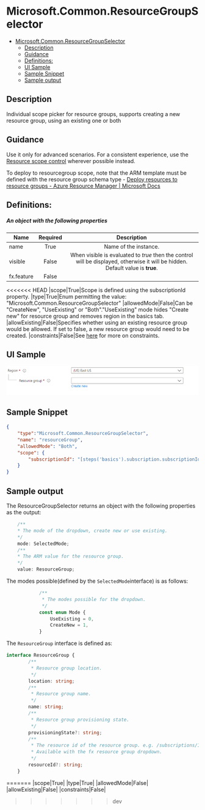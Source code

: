 <a name="microsoft-common-resourcegroupselector"></a>
# Microsoft.Common.ResourceGroupSelector
* [Microsoft.Common.ResourceGroupSelector](#microsoft-common-resourcegroupselector)
    * [Description](#microsoft-common-resourcegroupselector-description)
    * [Guidance](#microsoft-common-resourcegroupselector-guidance)
    * [Definitions:](#microsoft-common-resourcegroupselector-definitions)
    * [UI Sample](#microsoft-common-resourcegroupselector-ui-sample)
    * [Sample Snippet](#microsoft-common-resourcegroupselector-sample-snippet)
    * [Sample output](#microsoft-common-resourcegroupselector-sample-output)

<a name="microsoft-common-resourcegroupselector-description"></a>
## Description
Individual scope picker for resource groups, supports creating a new resource group, using an existing one or both
<a name="microsoft-common-resourcegroupselector-guidance"></a>
## Guidance
Use it only for advanced scenarios. For a consistent experience, use the [Resource scope control](dx-control-Microsoft.Common.ResourceScope.md) wherever possible instead. <p/> To deploy to resourcegroup scope, note that the ARM template must be defined with the resource group schema type - [Deploy resources to resource groups - Azure Resource Manager | Microsoft Docs](https://docs.microsoft.com/en-us/azure/azure-resource-manager/templates/deploy-to-resource-group?tabs=azure-cli#schema)
<a name="microsoft-common-resourcegroupselector-definitions"></a>
## Definitions:
<a name="microsoft-common-resourcegroupselector-definitions-an-object-with-the-following-properties"></a>
##### An object with the following properties
| Name | Required | Description
| ---|:--:|:--:|
|name|True|Name of the instance.
|visible|False|When visible is evaluated to *true* then the control will be displayed, otherwise it will be hidden.  Default value is **true**.
|fx.feature|False|
<<<<<<< HEAD
|scope|True|Scope is defined using the subscriptionId property.
|type|True|Enum permitting the value: "Microsoft.Common.ResourceGroupSelector"
|allowedMode|False|Can be "CreateNew", "UseExisting" or "Both"."UseExisting" mode hides "Create new" for resource group and removes region in the basics tab.
|allowExisting|False|Specifies whether using an existing resource group would be allowed. If set to false, a new resource group would need to be created.
|constraints|False|See [here](dx-resourceConstraints-validations.md) for more on constraints.
<a name="microsoft-common-resourcegroupselector-ui-sample"></a>
## UI Sample
![alt-text](../media/dx/controls/Microsoft.Common.ResourceGroupSelector.png "Default UI")  
<a name="microsoft-common-resourcegroupselector-sample-snippet"></a>
## Sample Snippet

```json
{
    "type":"Microsoft.Common.ResourceGroupSelector",
    "name": "resourceGroup",
    "allowedMode": "Both",
    "scope": {
        "subscriptionId": "[steps('basics').subscription.subscriptionId]"
    }
}

```
<a name="microsoft-common-resourcegroupselector-sample-output"></a>
## Sample output
  The ResourceGroupSelector returns an object with the following properties as the output:

```typescript
    /**
    * The mode of the dropdown, create new or use existing.
    */
    mode: SelectedMode;
    /**
    * The ARM value for the resource group.
    */
    value: ResourceGroup;
```

The modes possible(defined by the <code>SelectedMode</code>interface) is as follows:
```typescript
            /**
             * The modes possible for the dropdown.
             */
            const enum Mode {
                UseExisting = 0,
                CreateNew = 1,
            }
```

The <code>ResourceGroup</code> interface is defined as:
```typescript
interface ResourceGroup {
        /**
         * Resource group location.
         */
        location: string;
        /**
         * Resource group name.
         */
        name: string;
        /**
         * Resource group provisioning state.
         */
        provisioningState?: string;
        /**
         * The resource id of the resource group. e.g. /subscriptions/123/resourceGroups/${this.name}
         * Available with the fx resource group dropdown.
         */
        resourceId?: string;
    }
```

=======
|scope|True|
|type|True|
|allowedMode|False|
|allowExisting|False|
|constraints|False|
>>>>>>> dev
